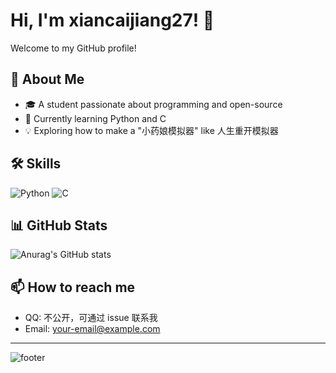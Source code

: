 # Hi, I'm xiancaijiang27! 👋

Welcome to my GitHub profile!

## 🚀 About Me
- 🎓 A student passionate about programming and open-source
- 🌱 Currently learning Python and C
- 💡 Exploring how to make a "小药娘模拟器" like 人生重开模拟器

## 🛠 Skills
![Python](https://img.shields.io/badge/-Python-3776AB?style=flat-square&logo=python&logoColor=white)
![C](https://img.shields.io/badge/-C-00599C?style=flat-square&logo=c&logoColor=white)

## 📊 GitHub Stats
![Anurag's GitHub stats](https://github-readme-stats.vercel.app/api?username=xiancaijiang27&show_icons=true&theme=radical)

## 📫 How to reach me
- QQ: 不公开，可通过 issue 联系我
- Email: your-email@example.com

---

![footer](https://github.com/xiancaijiang27/xiancaijiang27/blob/main/assets/footer.png)
